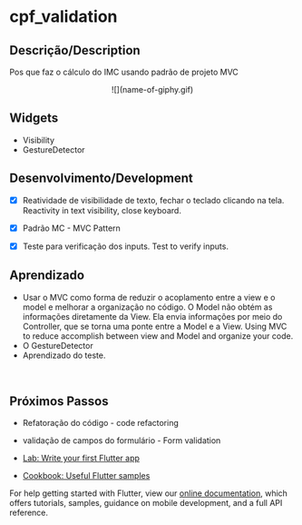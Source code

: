 # cpf_validation

## Descrição/Description
Pos que faz o cálculo do IMC usando padrão de projeto MVC

<p align="center">
![](name-of-giphy.gif)
</p>

## Widgets
- Visibility
- GestureDetector

## Desenvolvimento/Development
- [x] Reatividade de visibilidade de texto, fechar o teclado clicando na tela. Reactivity in text visibility, close keyboard.
- [x] Padrão MC - MVC Pattern
- [x] Teste para verificação dos inputs. Test to verify inputs.


## Aprendizado
- Usar o MVC como forma de reduzir o acoplamento entre a view e o model e melhorar a organização no código.
O Model não obtém as informações diretamente da View. Ela envia informações por meio do Controller, que se torna uma ponte entre a Model e a View. Using MVC to reduce accomplish between view and Model and organize your code.
- O GestureDetector 
- Aprendizado do teste.
<br>

## Próximos Passos
- Refatoração do código - code refactoring
- validação de campos do formulário - Form validation

- [Lab: Write your first Flutter app](https://flutter.dev/docs/get-started/codelab)
- [Cookbook: Useful Flutter samples](https://flutter.dev/docs/cookbook)

For help getting started with Flutter, view our
[online documentation](https://flutter.dev/docs), which offers tutorials,
samples, guidance on mobile development, and a full API reference.